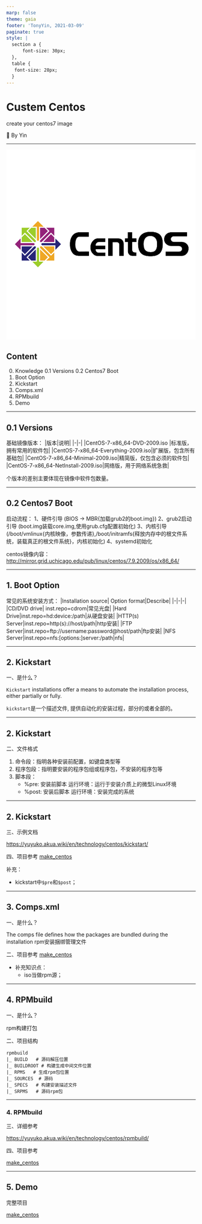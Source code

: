 ```yaml
---
marp: false
theme: gaia
footer: 'TonyYin, 2021-03-09'
paginate: true
style: |
  section a {
      font-size: 30px;
  },
  table {
   font-size: 28px;
  }
---
```

<!--
_class: lead gaia
_paginate: false
-->

# Custem Centos

create your centos7 image

:dog: By Yin

---
<!-- backgroundColor: white -->
![bg right w:15cm contrast](images/centos.png)

## Content

0. Knowledge
   0.1 Versions
   0.2 Centos7 Boot
1. Boot Option
2. Kickstart
3. Comps.xml
4. RPMbuild
5. Demo

---
## 0.1 Versions

基础镜像版本：
|版本|说明|
|-|-|
|CentOS-7-x86_64-DVD-2009.iso    |标准版，拥有常用的软件包|
|CentOS-7-x86_64-Everything-2009.iso|扩展版，包含所有基础包|
|CentOS-7-x86_64-Minimal-2009.iso|精简版，仅包含必须的软件包|
|CentOS-7-x86_64-NetInstall-2009.iso|网络版，用于网络系统急救|

个版本的差别主要体现在镜像中软件包数量。

---
##  0.2 Centos7 Boot

启动流程：
1、硬件引导 (BIOS -> MBR{加载grub2的boot.img})
2、grub2启动引导 (boot.img装载core.img,使用grub.cfg配置初始化)
3、内核引导(/boot/vmlinux{内核映像，参数传递},/boot/initramfs{释放内存中的根文件系统，装载真正的根文件系统}，内核初始化)
4、systemd初始化

centos镜像内容： http://mirror.grid.uchicago.edu/pub/linux/centos/7.9.2009/os/x86_64/

---
## 1. Boot Option

常见的系统安装方式：
|Installation source| Option format|Describe|
|-|-|-|
|CD/DVD drive| inst.repo=cdrom|常见光盘|
|Hard Drive|inst.repo=hd:device:/path|从硬盘安装|
|HTTP(s) Server|inst.repo=http(s)://host/path|http安装|
|FTP Server|inst.repo=ftp://username:password@host/path|ftp安装|
|NFS Server|inst.repo=nfs:[options:]server:/path|nfs|

---
## 2. Kickstart

一、是什么？

`Kickstart` installations offer a means to automate the installation process, either partially or fully.

`kickstart`是一个描述文件, 提供自动化的安装过程，部分的或者全部的。



---
## 2. Kickstart

二、文件格式

1. 命令段：指明各种安装前配置，如键盘类型等
2. 程序包段：指明要安装的程序包组或程序包，不安装的程序包等
3. 脚本段：
    + %pre: 安装前脚本
    运行环境：运行于安装介质上的微型Linux环境
    + %post: 安装后脚本
    运行环境：安装完成的系统

---
## 2. Kickstart

三、示例文档

https://yuyuko.akua.wiki/en/technology/centos/kickstart/

四、项目参考
 [make_centos](http://yuyuko.akua.wiki)

补充：
- kickstart中`$pre`和`$post`；

---
## 3. Comps.xml
 
一、是什么？

The comps file defines how the packages are bundled during the installation
rpm安装捆绑管理文件

二、项目参考
 [make_centos](http://yuyuko.akua.wiki)
- 补充知识点：
  + iso当做rpm源；

---
## 4. RPMbuild

一、是什么？

rpm构建打包

二、项目结构
```shell
rpmbuild
|_ BUILD   # 源码解压位置
|_ BUILDROOT # 构建生成中间文件位置
|_ RPMS   # 生成rpm包位置
|_ SOURCES  # 源码
|_ SPECS   # 构建安装描述文件
|_ SRPMS   # 源码rpm包
```

---
### 4. RPMbuild

三、详细参考

https://yuyuko.akua.wiki/en/technology/centos/rpmbuild/

四、项目参考

 [make_centos](http://yuyuko.akua.wiki)


---
## 5. Demo

完整项目

 [make_centos](http://yuyuko.akua.wiki)
